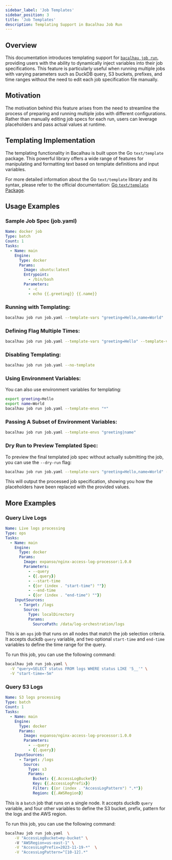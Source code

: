```yaml
---
sidebar_label: 'Job Templates'
sidebar_position: 3
title: 'Job Templates'
description: Templating Support in Bacalhau Job Run
---
```



## Overview

This documentation introduces templating support for [`bacalhau job run`](/references/cli/job/run), providing users with the ability to dynamically inject variables into their job specifications. This feature is particularly useful when running multiple jobs with varying parameters such as DuckDB query, S3 buckets, prefixes, and time ranges without the need to edit each job specification file manually.

## Motivation

The motivation behind this feature arises from the need to streamline the process of preparing and running multiple jobs with different configurations. Rather than manually editing job specs for each run, users can leverage placeholders and pass actual values at runtime.

## Templating Implementation

The templating functionality in Bacalhau is built upon the Go `text/template` package. This powerful library offers a wide range of features for manipulating and formatting text based on template definitions and input variables.

For more detailed information about the Go `text/template` library and its syntax, please refer to the official documentation: [Go `text/template` Package](https://pkg.go.dev/text/template).

## Usage Examples

### Sample Job Spec (job.yaml)

```yaml
Name: docker job
Type: batch
Count: 1
Tasks:
  - Name: main
    Engine:
      Type: docker
      Params:
        Image: ubuntu:latest
        Entrypoint:
          - /bin/bash
        Parameters:
          - -c
          - echo {{.greeting}} {{.name}}
```

### Running with Templating:

```bash
bacalhau job run job.yaml --template-vars "greeting=Hello,name=World"
```

### Defining Flag Multiple Times:

```bash
bacalhau job run job.yaml --template-vars "greeting=Hello" --template-vars "name=World"
```

### Disabling Templating:

```bash
bacalhau job run job.yaml --no-template
```

### Using Environment Variables:

You can also use environment variables for templating:

```bash
export greeting=Hello
export name=World
bacalhau job run job.yaml --template-envs "*"
```

### Passing A Subset of Environment Variables:

```bash
bacalhau job run job.yaml --template-envs "greeting|name"
```

### Dry Run to Preview Templated Spec:

To preview the final templated job spec without actually submitting the job, you can use the `--dry-run` flag:

```bash
bacalhau job run job.yaml --template-vars "greeting=Hello,name=World" --dry-run
```

This will output the processed job specification, showing you how the placeholders have been replaced with the provided values.

## More Examples
### Query Live Logs
```yaml
Name: Live logs processing
Type: ops
Tasks:
  - Name: main
    Engine:
      Type: docker
      Params:
        Image: expanso/nginx-access-log-processor:1.0.0
        Parameters:
          - --query
          - {{.query}}
          - --start-time
          - {{or (index . "start-time") ""}}
          - --end-time
          - {{or (index . "end-time") ""}}
    InputSources:
      - Target: /logs
        Source:
          Type: localDirectory
          Params:
            SourcePath: /data/log-orchestration/logs
```
This is an `ops` job that runs on all nodes that match the job selection criteria. It accepts duckdb `query` variable, and two optional `start-time` and `end-time` variables to define the time range for the query.

To run this job, you can use the following command:

```bash
bacalhau job run job.yaml \
  -V "query=SELECT status FROM logs WHERE status LIKE '5__'" \
  -V "start-time=-5m" 
```

### Query S3 Logs
```yaml
Name: S3 logs processing
Type: batch
Count: 1
Tasks:
  - Name: main
    Engine:
      Type: docker
      Params:
        Image: expanso/nginx-access-log-processor:1.0.0
        Parameters:
          - --query
          - {{.query}}
    InputSources:
      - Target: /logs
        Source:
          Type: s3
          Params:
            Bucket: {{.AccessLogBucket}}
            Key: {{.AccessLogPrefix}}
            Filter: {{or (index . "AccessLogPattern") ".*"}}
            Region: {{.AWSRegion}}
```
This is a `batch` job that runs on a single node. It accepts duckdb `query` variable, and four other variables to define the S3 bucket, prefix, pattern for the logs and the AWS region.

To run this job, you can use the following command:

```bash
bacalhau job run job.yaml  \
    -V "AccessLogBucket=my-bucket" \ 
    -V "AWSRegion=us-east-1" \
    -V "AccessLogPrefix=2023-11-19-*"  \
    -V "AccessLogPattern=^[10-12].*"
```